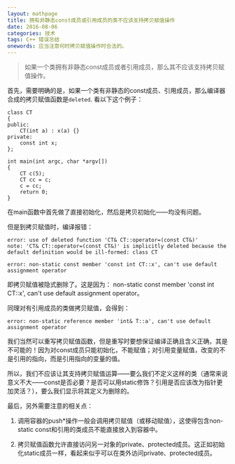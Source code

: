 ```yaml
---
layout: mathpage
title: 拥有非静态const成员或引用成员的类不应该支持拷贝赋值操作
date: 2016-08-06
categories: 技术 
tags: C++ 错误总结
onewords: 应当注意何时拷贝赋值操作时合法的。
---
```

> 如果一个类拥有非静态const成员或者引用成员，那么其不应该支持拷贝赋值操作。

首先，需要明确的是，如果一个类有非静态的const成员、引用成员，那么编译器合成的拷贝赋值函数是`deleted`. 看以下这个例子：

    class CT
    {
    public:
        CT(int a) : x(a) {}
    private:
        const int x;
    };

    int main(int argc, char *argv[])
    {
        CT c(5);
        CT cc = c;
        c = cc;
        return 0;
    }

在main函数中首先做了直接初始化，然后是拷贝初始化——均没有问题。

但是到拷贝赋值时，编译报错：

    error: use of deleted function 'CT& CT::operator=(const CT&)'
    note: 'CT& CT::operator=(const CT&)' is implicitly deleted because the default definition would be ill-formed: class CT

    error: non-static const member 'const int CT::x', can't use default assignment operator

即拷贝赋值被隐式删除了。这是因为： non-static const member 'const int CT::x', can't use default assignment operator。

同理对有引用成员的类做拷贝赋值，会得到： 

    error: non-static reference member 'int& T::a', can't use default assignment operator

我们当然可以重写拷贝赋值函数，但是重写时要想保证编译正确且含义正确，其是不可能的！因为对const成员只能初始化，不能赋值；对引用变量赋值，改变的不是引用的指向，而是引用指向的变量的值。

所以，我们不应该让其支持拷贝赋值运算——要么我们不定义这样的类（通常来说意义不大——const是否必要？是否可以用static修饰？引用是否应该改为指针更加灵活？），要么我们显示将其定义为删除的。

最后，另外需要注意的相关点： 

1. 调用容器的push\*操作一般会调用拷贝赋值（或移动赋值），这使得包含non-static const和引用的类成员不能直接放入到容器中。

2. 拷贝赋值函数允许直接访问另一对象的private、protected成员。这正如初始化static成员一样，看起来似乎可以在类外访问private、protected成员。